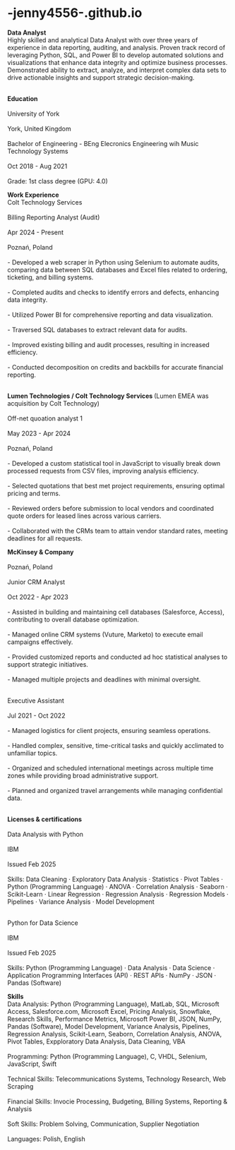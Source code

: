 # -jenny4556-.github.io
<b>Data Analyst</b>
<br> Highly skilled and analytical Data Analyst with over three years of experience in data reporting, auditing, and analysis. Proven track record of leveraging Python, SQL, and Power BI to develop automated solutions and visualizations that enhance data integrity and optimize business processes. Demonstrated ability to extract, analyze, and interpret complex data sets to drive actionable insights and support strategic decision-making. </br>


<br><b>Education</b></br>
<br>University of York</br>
<br>York, United Kingdom</br>
<br>Bachelor of Engineering - BEng Elecronics Engineering wih Music Technology Systems</br>
<br>Oct 2018 - Aug 2021</br>
<br>Grade: 1st class degree (GPU: 4.0)</br>


<b>Work Experience</b>
<br>Colt Technology Services</br>
<br>Billing Reporting Analyst (Audit)</br>
<br>Apr 2024 - Present</br>
<br>Poznań, Poland</br>
<br>- Developed a web scraper in Python using Selenium to automate audits, comparing data between SQL databases and Excel files related to ordering, ticketing, and billing systems.</br>
<br>- Completed audits and checks to identify errors and defects, enhancing data integrity.</br>
<br>- Utilized Power BI for comprehensive reporting and data visualization.</br>
<br>- Traversed SQL databases to extract relevant data for audits.</br>
<br>- Improved existing billing and audit processes, resulting in increased efficiency.</br>
<br>- Conducted decomposition on credits and backbills for accurate financial reporting.</br>

  
<br><b>Lumen Technologies / Colt Technology Services </b> (Lumen EMEA was acquisition by Colt Technology)</br>
<br>Off-net quoation analyst 1</br>
<br>May 2023 - Apr 2024</br>
<br>Poznań, Poland</br>
<br>- Developed a custom statistical tool in JavaScript to visually break down processed requests from CSV files, improving analysis efficiency.</br>
<br>- Selected quotations that best met project requirements, ensuring optimal pricing and terms.</br>
<br>- Reviewed orders before submission to local vendors and coordinated quote orders for leased lines across various carriers.</br>
<br>- Collaborated with the CRMs team to attain vendor standard rates, meeting deadlines for all requests.</br>


<b>McKinsey & Company</b></br>
<br>Poznań, Poland</br>
<br>Junior CRM Analyst</br>
<br>Oct 2022 - Apr 2023</br>
<br>- Assisted in building and maintaining cell databases (Salesforce, Access), contributing to overall database optimization.</br>
<br>- Managed online CRM systems (Vuture, Marketo) to execute email campaigns effectively.</br>
<br>- Provided customized reports and conducted ad hoc statistical analyses to support strategic initiatives.</br>
<br>- Managed multiple projects and deadlines with minimal oversight.</br>


<br>Executive Assistant</br>
<br>Jul 2021 - Oct 2022</br>
<br>- Managed logistics for client projects, ensuring seamless operations.</br>
<br>- Handled complex, sensitive, time-critical tasks and quickly acclimated to unfamiliar topics.</br>
<br>- Organized and scheduled international meetings across multiple time zones while providing broad administrative support.</br>
<br>- Planned and organized travel arrangements while managing confidential data.</br>

<br><b>Licenses & certifications</b></br>
<br>Data Analysis with Python</br>
<br>IBM</br>
<br>Issued Feb 2025</br>
<br>Skills: Data Cleaning · Exploratory Data Analysis · Statistics · Pivot Tables · Python (Programming Language) · ANOVA · Correlation Analysis · Seaborn · Scikit-Learn · Linear Regression · Regression Analysis · Regression Models · Pipelines · Variance Analysis · Model Development</br>

<br>Python for Data Science</br>
<br>IBM</br>
<br>Issued Feb 2025</br>
<br>Skills: Python (Programming Language) · Data Analysis · Data Science · Application Programming Interfaces (API) · REST APIs · NumPy · JSON · Pandas (Software)</br>


<b>Skills</b>
<br>Data Analysis: Python (Programming Language), MatLab, SQL, Microsoft Access, Salesforce.com, Microsoft Excel, Pricing Analysis, Snowflake, Research Skills, Performance Metrics, Microsoft Power BI, JSON, NumPy, Pandas (Software), Model Development, Variance Analysis, Pipelines, Regression Analysis, Scikit-Learn, Seaborn, Correlation Analysis, ANOVA, Pivot Tables, Expploratory Data Analysis, Data Cleaning, VBA</br>
<br>Programming: Python (Programming Language), C, VHDL, Selenium, JavaScript, Swift</br>
<br>Technical Skills: Telecommunications Systems, Technology Research, Web Scraping</br>
<br>Financial Skills: Invocie Processing, Budgeting, Billing Systems, Reporting & Analysis</br>
<br>Soft Skills: Problem Solving, Communication, Supplier Negotiation</br>
<br>Languages: Polish, English</br>

